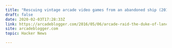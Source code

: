 ```yaml
---
title: "Rescuing vintage arcade video games from an abandoned ship (2016)"
draft: false
date: 2020-02-03T17:28:33Z
link: https://arcadeblogger.com/2016/05/06/arcade-raid-the-duke-of-lancaster-ship/?utm_medium=RSS&utm_source=hune
site: arcadeblogger.com
topic: Hacker News  

---
```

